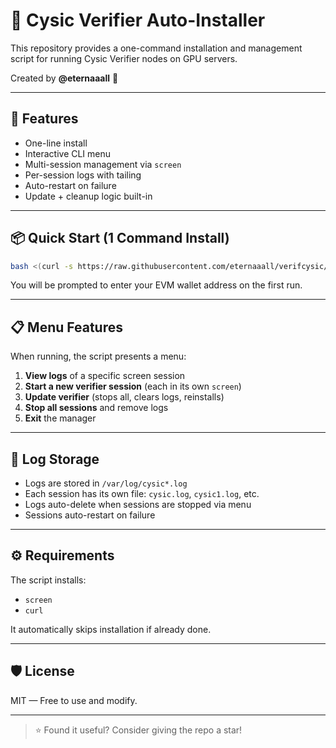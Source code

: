 # 🚀 Cysic Verifier Auto-Installer

This repository provides a one-command installation and management script for running Cysic Verifier nodes on GPU servers.

Created by **@eternaaall** 🧠

---

## 🔧 Features

- One-line install
- Interactive CLI menu
- Multi-session management via `screen`
- Per-session logs with tailing
- Auto-restart on failure
- Update + cleanup logic built-in

---

## 📦 Quick Start (1 Command Install)

```bash
bash <(curl -s https://raw.githubusercontent.com/eternaaall/verifcysic/main/verifcys_byetrnl)
```

You will be prompted to enter your EVM wallet address on the first run.

---

## 📋 Menu Features

When running, the script presents a menu:

1. **View logs** of a specific screen session
2. **Start a new verifier session** (each in its own `screen`)
3. **Update verifier** (stops all, clears logs, reinstalls)
4. **Stop all sessions** and remove logs
5. **Exit** the manager

---

## 📂 Log Storage
- Logs are stored in `/var/log/cysic*.log`
- Each session has its own file: `cysic.log`, `cysic1.log`, etc.
- Logs auto-delete when sessions are stopped via menu
- Sessions auto-restart on failure

---

## ⚙️ Requirements

The script installs:
- `screen`
- `curl`

It automatically skips installation if already done.

---

## 🛡 License
MIT — Free to use and modify.

---

> ⭐ Found it useful? Consider giving the repo a star!
